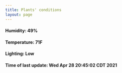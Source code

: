 ```yaml
---
title: Plants' conditions
layout: page
---
```



#### Humidity: 49%
#### Temperature: 71F
#### Lighting: Low
#### Time of last update: Wed Apr 28 20:45:02 CDT 2021
